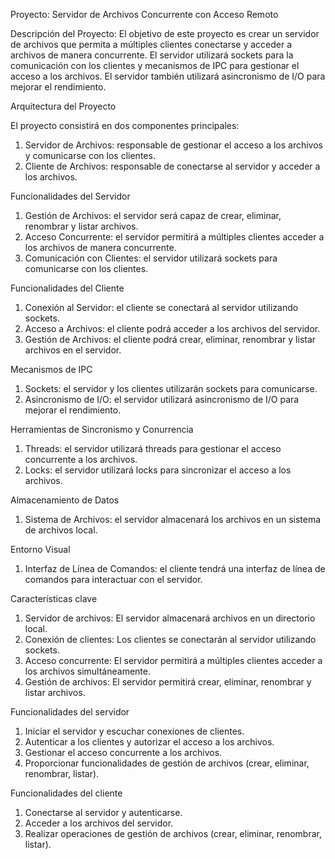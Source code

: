 Proyecto:
Servidor de Archivos Concurrente con Acceso Remoto

Descripción del Proyecto:
El objetivo de este proyecto es crear un servidor de archivos que permita a múltiples clientes conectarse y acceder a archivos de manera concurrente. El servidor utilizará sockets para la comunicación con los clientes y mecanismos de IPC para gestionar el acceso a los archivos. El servidor también utilizará asincronismo de I/O para mejorar el rendimiento.

Arquitectura del Proyecto

El proyecto consistirá en dos componentes principales:

1. Servidor de Archivos: responsable de gestionar el acceso a los archivos y comunicarse con los clientes.
2. Cliente de Archivos: responsable de conectarse al servidor y acceder a los archivos.

Funcionalidades del Servidor

1. Gestión de Archivos: el servidor será capaz de crear, eliminar, renombrar y listar archivos.
2. Acceso Concurrente: el servidor permitirá a múltiples clientes acceder a los archivos de manera concurrente.
3. Comunicación con Clientes: el servidor utilizará sockets para comunicarse con los clientes.

Funcionalidades del Cliente

1. Conexión al Servidor: el cliente se conectará al servidor utilizando sockets.
2. Acceso a Archivos: el cliente podrá acceder a los archivos del servidor.
3. Gestión de Archivos: el cliente podrá crear, eliminar, renombrar y listar archivos en el servidor.

Mecanismos de IPC

1. Sockets: el servidor y los clientes utilizarán sockets para comunicarse.
2. Asincronismo de I/O: el servidor utilizará asincronismo de I/O para mejorar el rendimiento.

Herramientas de Sincronismo y Conurrencia

1. Threads: el servidor utilizará threads para gestionar el acceso concurrente a los archivos.
2. Locks: el servidor utilizará locks para sincronizar el acceso a los archivos.

Almacenamiento de Datos

1. Sistema de Archivos: el servidor almacenará los archivos en un sistema de archivos local.

Entorno Visual

1. Interfaz de Línea de Comandos: el cliente tendrá una interfaz de línea de comandos para interactuar con el servidor.

Características clave

1. Servidor de archivos: El servidor almacenará archivos en un directorio local.
2. Conexión de clientes: Los clientes se conectarán al servidor utilizando sockets.
3. Acceso concurrente: El servidor permitirá a múltiples clientes acceder a los archivos simultáneamente.
4. Gestión de archivos: El servidor permitirá crear, eliminar, renombrar y listar archivos.

Funcionalidades del servidor

1. Iniciar el servidor y escuchar conexiones de clientes.
2. Autenticar a los clientes y autorizar el acceso a los archivos.
3. Gestionar el acceso concurrente a los archivos.
4. Proporcionar funcionalidades de gestión de archivos (crear, eliminar, renombrar, listar).

Funcionalidades del cliente

1. Conectarse al servidor y autenticarse.
2. Acceder a los archivos del servidor.
3. Realizar operaciones de gestión de archivos (crear, eliminar, renombrar, listar).


